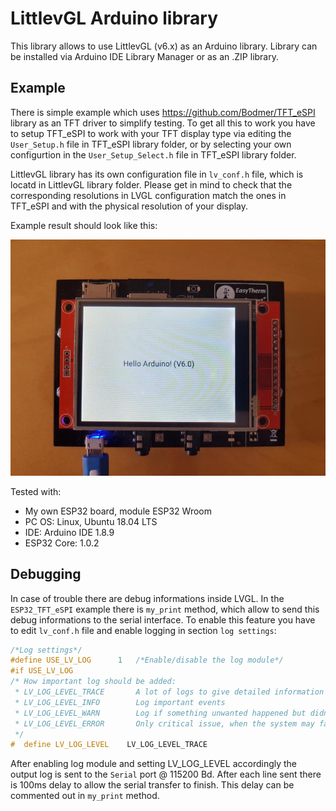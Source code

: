 # LittlevGL Arduino library

This library allows to use LittlevGL (v6.x) as an Arduino library. Library can be installed via Arduino IDE Library Manager or as an .ZIP library.

## Example

There is simple example which uses https://github.com/Bodmer/TFT_eSPI library as an TFT driver to simplify testing. To get all this to work you have to setup TFT_eSPI to work with your TFT display type via editing the `User_Setup.h` file in TFT_eSPI library folder, or by selecting your own configurtion in the `User_Setup_Select.h` file in TFT_eSPI library folder.

LittlevGL library has its own configuration file in `lv_conf.h` file, which is locatd in LittlevGL library folder. Please get in mind to check that the corresponding resolutions in LVGL configuration match the ones in TFT_eSPI and with the physical resolution of your display.

Example result should look like this:

![LVGL Arduino example result](extras/img/lvglarduino.jpg)

Tested with:

  * My own ESP32 board, module ESP32 Wroom
  * PC OS: Linux, Ubuntu 18.04 LTS
  * IDE: Arduino IDE 1.8.9
  * ESP32 Core: 1.0.2

## Debugging

In case of trouble there are debug informations inside LVGL. In the `ESP32_TFT_eSPI` example there is `my_print` method, which allow to send this debug informations to the serial interface. To enable this feature you have to edit `lv_conf.h` file and enable logging in section `log settings`:

```c
/*Log settings*/
#define USE_LV_LOG      1   /*Enable/disable the log module*/
#if USE_LV_LOG
/* How important log should be added:
 * LV_LOG_LEVEL_TRACE       A lot of logs to give detailed information
 * LV_LOG_LEVEL_INFO        Log important events
 * LV_LOG_LEVEL_WARN        Log if something unwanted happened but didn't caused problem
 * LV_LOG_LEVEL_ERROR       Only critical issue, when the system may fail
 */
#  define LV_LOG_LEVEL    LV_LOG_LEVEL_TRACE
```

After enabling log module and setting LV_LOG_LEVEL accordingly the output log is sent to the `Serial` port @ 115200 Bd. After each line sent there is 100ms delay to allow the serial transfer to finish. This delay can be commented out in `my_print` method.

